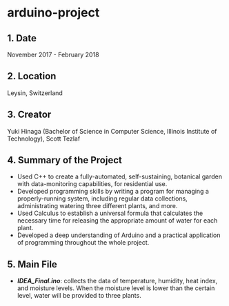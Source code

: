# arduino-project

## 1. Date
   November 2017 - February 2018

## 2. Location
   Leysin, Switzerland

## 3. Creator
   Yuki Hinaga (Bachelor of Science in Computer Science, Illinois Institute of Technology), Scott Tezlaf

## 4. Summary of the Project
- Used C++ to create a fully-automated, self-sustaining, botanical garden with data-monitoring capabilities, for residential use.
- Developed programming skills by writing a program for managing a properly-running system, including regular data collections, administrating watering three different plants, and more.
- Used Calculus to establish a universal formula that calculates the necessary time for releasing the appropriate amount of water for each plant.
- Developed a deep understanding of Arduino and a practical application of programming throughout the whole project.

## 5. Main File
- ***IDEA_Final.ino***: collects the data of temperature, humidity, heat index, and moisture levels. When the moisture level is lower than the certain level, water will be provided to three plants.